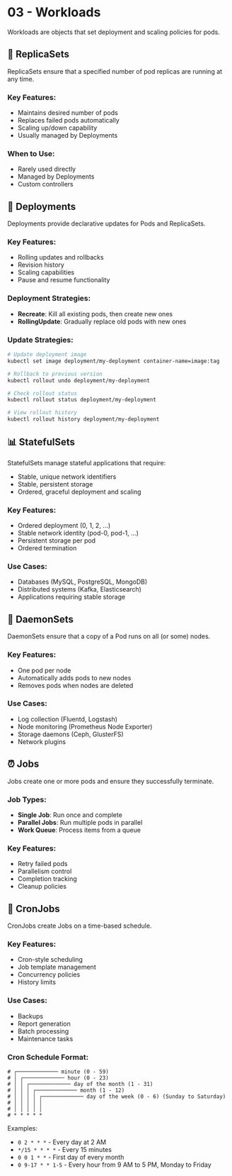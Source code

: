 # 03 - Workloads

Workloads are objects that set deployment and scaling policies for pods.

## 🔄 ReplicaSets

ReplicaSets ensure that a specified number of pod replicas are running at any time.

### Key Features:
- Maintains desired number of pods
- Replaces failed pods automatically
- Scaling up/down capability
- Usually managed by Deployments

### When to Use:
- Rarely used directly
- Managed by Deployments
- Custom controllers

## 🚀 Deployments

Deployments provide declarative updates for Pods and ReplicaSets.

### Key Features:
- Rolling updates and rollbacks
- Revision history
- Scaling capabilities
- Pause and resume functionality

### Deployment Strategies:
- **Recreate**: Kill all existing pods, then create new ones
- **RollingUpdate**: Gradually replace old pods with new ones

### Update Strategies:
```bash
# Update deployment image
kubectl set image deployment/my-deployment container-name=image:tag

# Rollback to previous version
kubectl rollout undo deployment/my-deployment

# Check rollout status
kubectl rollout status deployment/my-deployment

# View rollout history
kubectl rollout history deployment/my-deployment
```

## 📊 StatefulSets

StatefulSets manage stateful applications that require:
- Stable, unique network identifiers
- Stable, persistent storage
- Ordered, graceful deployment and scaling

### Key Features:
- Ordered deployment (0, 1, 2, ...)
- Stable network identity (pod-0, pod-1, ...)
- Persistent storage per pod
- Ordered termination

### Use Cases:
- Databases (MySQL, PostgreSQL, MongoDB)
- Distributed systems (Kafka, Elasticsearch)
- Applications requiring stable storage

## 🔧 DaemonSets

DaemonSets ensure that a copy of a Pod runs on all (or some) nodes.

### Key Features:
- One pod per node
- Automatically adds pods to new nodes
- Removes pods when nodes are deleted

### Use Cases:
- Log collection (Fluentd, Logstash)
- Node monitoring (Prometheus Node Exporter)
- Storage daemons (Ceph, GlusterFS)
- Network plugins

## ⏰ Jobs

Jobs create one or more pods and ensure they successfully terminate.

### Job Types:
- **Single Job**: Run once and complete
- **Parallel Jobs**: Run multiple pods in parallel
- **Work Queue**: Process items from a queue

### Key Features:
- Retry failed pods
- Parallelism control
- Completion tracking
- Cleanup policies

## 📅 CronJobs

CronJobs create Jobs on a time-based schedule.

### Key Features:
- Cron-style scheduling
- Job template management
- Concurrency policies
- History limits

### Use Cases:
- Backups
- Report generation
- Batch processing
- Maintenance tasks

### Cron Schedule Format:
```
# ┌───────────── minute (0 - 59)
# │ ┌───────────── hour (0 - 23)
# │ │ ┌───────────── day of the month (1 - 31)
# │ │ │ ┌───────────── month (1 - 12)
# │ │ │ │ ┌───────────── day of the week (0 - 6) (Sunday to Saturday)
# │ │ │ │ │
# │ │ │ │ │
# * * * * *
```

Examples:
- `0 2 * * *` - Every day at 2 AM
- `*/15 * * * *` - Every 15 minutes
- `0 0 1 * *` - First day of every month
- `0 9-17 * * 1-5` - Every hour from 9 AM to 5 PM, Monday to Friday

